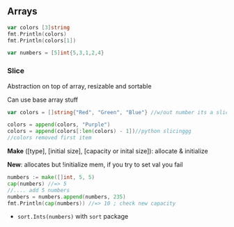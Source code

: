 ## Arrays

```go
var colors [3]string
fmt.Println(colors)
fmt.Println(colors[1])

var numbers = [5]int{5,3,1,2,4}
```

### Slice

Abstraction on top of array, resizable and sortable

Can use base array stuff 

```go
var colors = []string{"Red", "Green", "Blue"} //w/out number its a slice

colors = append(colors, "Purple") 
colors = append(colors[:len(colors) - 1])//python slicinggg
//colors removed first item
```

**Make** ([type], [initial size], [capacity or inital size]): allocate & initialize

**New**: allocates but !initialize mem, if you try to set val you fail 

```go
numbers := make([]int, 5, 5)
cap(numbers) //=> 5
//.... add 5 numbers
numbers = numbers.append(numbers, 235)
fmt.Println(cap(numbers)) //=> 10 ; check new capacity
```

- `sort.Ints(numbers)` with `sort` package

## 